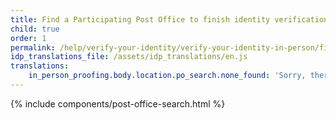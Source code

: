 ```yaml
---
title: Find a Participating Post Office to finish identity verification
child: true
order: 1
permalink: /help/verify-your-identity/verify-your-identity-in-person/find-a-participating-post-office/
idp_translations_file: /assets/idp_translations/en.js
translations:
    in_person_proofing.body.location.po_search.none_found: 'Sorry, there are no participating Post Offices within 50 miles of %{address}'
---
```


{% include components/post-office-search.html %}
